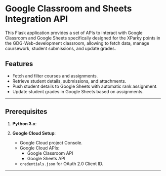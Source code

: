 # Google Classroom and Sheets Integration API

This Flask application provides a set of APIs to interact with Google Classroom and Google Sheets specifically designed for the XParky points in the GDG-Web-development classroom, allowing to fetch data, manage coursework, student submissions, and update grades.

## Features

- Fetch and filter courses and assignments.
- Retrieve student details, submissions, and attachments.
- Push student details to Google Sheets with automatic rank assignment.
- Update student grades in Google Sheets based on assignments.

---
## Prerequisites

1. **Python 3.x**:

2. **Google Cloud Setup**:  
   - Google Cloud project Console.
   - Google Cloud APIs:
     - Google Classroom API
     - Google Sheets API
   - `credentials.json` for OAuth 2.0 Client ID.
---
